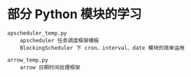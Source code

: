 # 部分 Python 模块的学习

```
apscheduler_temp.py
    apscheduler 任务调度框架模板
    BlockingScheduler 下 cron、interval、date 模块的简单运用
```
```
arrow_temp.py
    arrow 日期时间处理框架
```
